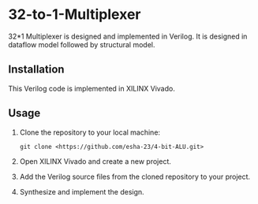 # 32-to-1-Multiplexer

32*1 Multiplexer is designed and implemented in Verilog. It is designed in dataflow model followed by structural model.

## Installation

This Verilog code is implemented in XILINX Vivado.

## Usage

1. Clone the repository to your local machine:
    
    ```
    git clone <https://github.com/esha-23/4-bit-ALU.git>
    
    ```
    
2. Open XILINX Vivado and create a new project.
3. Add the Verilog source files from the cloned repository to your project.
4. Synthesize and implement the design.

